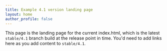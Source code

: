 ```yaml
---
title: Example 4.1 version landing page
layout: home
author_profile: false
---
```


This page is the landing page for the current index.html, which is the latest `stable/4.1` branch build at the release point in time. You'd need to add links here as you add content to `stable/4.1`.